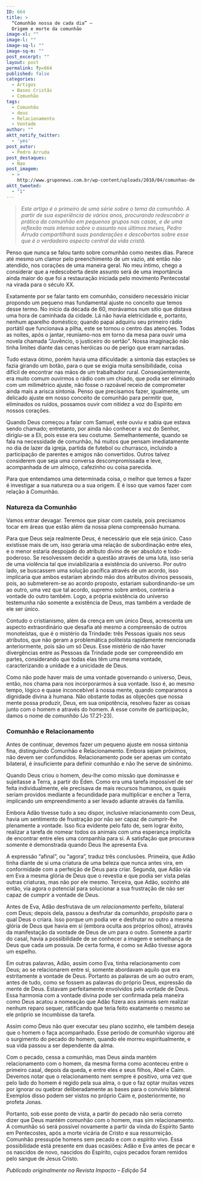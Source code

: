 ```yaml
---
ID: 664
title: >
  “Comunhão nossa de cada dia” –
  Origem e morte da comunhão
image-xl: ""
image-l: ""
image-sq-l: ""
image-sq-m: ""
post_excerpt: ""
layout: post
permalink: ?p=664
published: false
categories:
  - Artigos
  - Bases Cristãs
  - Comunhão
tags:
  - Comunhão
  - deus
  - Relacionamento
  - Vontade
author: ""
aktt_notify_twitter:
  - 'yes'
post_autor:
  - Pedro Arruda
post_destaques:
  - Nao
post_imagem:
  - >
    http://www.gruponews.com.br/wp-content/uploads/2010/04/comunhao-de-cada-dia.jpg
aktt_tweeted:
  - "1"
---
```

<blockquote><em>Este artigo é o primeiro de uma série sobre o tema da comunhão. A partir de sua experiência de vários anos, procurando redescobrir a prática da comunhão em pequenos grupos nas casas, e de uma reflexão mais intensa sobre o assunto nos últimos meses, Pedro Arruda compartilhará suas ponderações e descobertas sobre esse que é o verdadeiro aspecto central da vida cristã.</em></blockquote>
Penso que nunca se falou tanto sobre comunhão como nestes dias. Parece até mesmo um clamor pelo preenchimento de um vazio, até então não atendido, nos corações de uma maneira geral. No meu íntimo, chego a considerar que a redescoberta deste assunto será de uma importância ainda maior do que foi a restauração iniciada pelo movimento Pentecostal na virada para o século XX.

Exatamente por se falar tanto em comunhão, considero necessário iniciar propondo um pequeno mas fundamental ajuste no conceito que temos desse termo. No início da década de 60, morávamos num sítio que distava uma hora de caminhada da cidade. Lá não havia eletricidade e, portanto, nenhum aparelho doméstico; quando papai adquiriu seu primeiro rádio portátil que funcionava a pilha, este se tornou o centro das atenções. Todas as noites, após o jantar, reuníamo-nos em torno da mesa para ouvir uma novela chamada “Juvêncio, o justiceiro do sertão”. Nossa imaginação não tinha limites diante das cenas heróicas ou de perigo que eram narradas.

Tudo estava ótimo, porém havia uma dificuldade: a sintonia das estações se fazia girando um botão, para o que se exigia muita sensibilidade, coisa difícil de encontrar nas mãos de um trabalhador rural. Conseqüentemente, era muito comum ouvirmos o rádio com um chiado, que podia ser eliminado com um milimétrico ajuste, não fosse o razoável receio de comprometer ainda mais a arisca sintonia. Penso que precisamos fazer, igualmente, um delicado ajuste em nosso conceito de comunhão para permitir que, eliminados os ruídos, possamos ouvir com nitidez a voz do Espírito em nossos corações.

Quando Deus começou a falar com Samuel, este ouviu e sabia que estava sendo chamado; entretanto, por ainda não conhecer a voz do Senhor, dirigiu-se a Eli, pois esse era seu costume. Semelhantemente, quando se fala na necessidade de comunhão, há muitos que pensam imediatamente no dia de lazer da igreja, partida de futebol ou churrasco, incluindo a participação de parentes e amigos não convertidos. Outros talvez considerem que seja uma conversa descompromissada e leve, acompanhada de um almoço, cafezinho ou coisa parecida.

Para que entendamos uma determinada coisa, o melhor que temos a fazer é investigar a sua natureza ou a sua origem. E é isso que vamos fazer com relação à Comunhão.
<h3><strong></strong>Natureza da Comunhão</h3>
Vamos entrar devagar. Teremos que pisar com cautela, pois precisamos tocar em áreas que estão além da nossa plena compreensão humana.

Para que Deus seja realmente Deus, é necessário que ele seja único. Caso existisse mais de um, isso geraria uma relação de subordinação entre eles, e o menor estaria despojado do atributo divino de ser absoluto e todo-poderoso. Se resolvessem decidir a questão através de uma luta, isso seria de uma violência tal que inviabilizaria a existência do universo. Por outro lado, se buscassem uma solução pacífica através de um acordo, isso implicaria que ambos estariam abrindo mão dos atributos divinos pessoais, pois, ao submeterem-se ao acordo proposto, estariam subordinando-se um ao outro, uma vez que tal acordo, supremo sobre ambos, conteria a vontade do outro também. Logo, a própria existência do universo testemunha não somente a existência de Deus, mas também a verdade de ele ser único.

Contudo o cristianismo, além da crença em um único Deus, acrescenta um aspecto extraordinário que desafia até mesmo a compreensão de outros monoteístas, que é o mistério da Trindade: três Pessoas iguais nos seus atributos, que não geram a problemática politeísta rapidamente mencionada anteriormente, pois são um só Deus. Esse mistério de não haver divergências entre as Pessoas da Trindade pode ser compreendido em partes, considerando que todas elas têm uma mesma vontade, caracterizando a unidade e a unicidade de Deus.

Como não pode haver mais de uma vontade governando o universo, Deus, então, nos chama para nos incorporarmos à sua vontade. Isso é, ao mesmo tempo, lógico e quase inconcebível à nossa mente, quando comparamos a dignidade divina à humana. Não obstante todas as objeções que nossa mente possa produzir, Deus, em sua onipotência, resolveu fazer as coisas junto com o homem e através do homem. A esse convite de participação, damos o nome de <em>comunhão</em> (Jo 17.21-23).
<h3><strong></strong>Comunhão e Relacionamento</h3>
Antes de continuar, devemos fazer um pequeno ajuste em nossa sintonia fina, distinguindo Comunhão e Relacionamento. Embora sejam próximos, não devem ser confundidos. Relacionamento pode ser apenas um contato bilateral, é insuficiente para definir comunhão e não lhe serve de sinônimo.

Quando Deus criou o homem, deu-lhe como missão que dominasse e sujeitasse a Terra, a partir do Éden. Como era uma tarefa impossível de ser feita individualmente, ele precisava de mais recursos humanos, os quais seriam providos mediante a fecundidade para multiplicar e encher a Terra, implicando um empreendimento a ser levado adiante através da família.

Embora Adão tivesse tudo a seu dispor, inclusive relacionamento com Deus, havia um sentimento de frustração por não ser capaz de cumprir-lhe plenamente a vontade. Isso fica evidente pelo fato de, sem lograr êxito, realizar a tarefa de nomear todos os animais com uma esperança implícita de encontrar entre eles uma companhia para si. A satisfação que procurava somente é demonstrada quando Deus lhe apresenta Eva.

A expressão “afinal”, ou “agora”, traduz três conclusões. Primeira, que Adão tinha diante de si uma criatura de uma beleza que nunca antes vira, em conformidade com a perfeição de Deus para criar. Segunda, que Adão via em Eva a mesma glória de Deus que o revestia e que podia ser vista pelas outras criaturas, mas não por ele mesmo. Terceira, que Adão, sozinho até então, via agora o potencial para solucionar a sua frustração de não ser capaz de cumprir a vontade de Deus.

Antes de Eva, Adão desfrutava de um <em>relacionamento</em> perfeito, bilateral com Deus; depois dela, passou a desfrutar da <em>comunhão</em>, propósito para o qual Deus o criara. Isso porque um podia ver e desfrutar no outro a mesma glória de Deus que havia em si (embora oculta aos próprios olhos), através da manifestação da vontade de Deus de um para o outro. Somente a partir do casal, havia a possibilidade de se conhecer a imagem e semelhança de Deus que cada um possuía. De certa forma, é como se Adão tivesse agora um espelho.

Em outras palavras, Adão, assim como Eva, tinha relacionamento com Deus; ao se relacionarem entre si, somente abordavam aquilo que era estritamente a vontade de Deus. Portanto as palavras de um ao outro eram, antes de tudo, como se fossem as palavras do próprio Deus, expressão da mente de Deus. Estavam perfeitamente envolvidos pela vontade de Deus. Essa harmonia com a vontade divina pode ser confirmada pela maneira como Deus acatou a nomeação que Adão fizera aos animais sem realizar nenhum reparo sequer, ratificando que teria feito exatamente o mesmo se ele próprio se incumbisse da tarefa.

Assim como Deus não quer executar seu plano sozinho, ele também deseja que o homem o faça acompanhado. Esse período de comunhão vigorou até o surgimento do pecado do homem, quando ele morreu espiritualmente, e sua vida passou a ser dependente da alma.

Com o pecado, cessa a comunhão, mas Deus ainda mantém relacionamento com o homem, da mesma forma como aconteceu entre o primeiro casal, depois da queda, e entre eles e seus filhos, Abel e Caim. Devemos notar que o relacionamento nem sempre é positivo, uma vez que pelo lado do homem é regido pela sua alma, o que o faz optar muitas vezes por ignorar ou quebrar deliberadamente as bases para o convívio bilateral. Exemplos disso podem ser vistos no próprio Caim e, posteriormente, no profeta Jonas.

Portanto, sob esse ponto de vista, a partir do pecado não seria correto dizer que Deus mantém comunhão com o homem, mas sim relacionamento. A comunhão só será possível novamente a partir da vinda do Espírito Santo em Pentecostes, após a morte vicária de Cristo e sua ressurreição. Comunhão pressupõe homens sem pecado e com o espírito vivo. Essa possibilidade está presente em duas ocasiões: Adão e Eva antes de pecar e os nascidos de novo, nascidos do Espírito, cujos pecados foram remidos pelo sangue de Jesus Cristo.

<em>Publicado originalmente na Revista Impacto – Edição 54</em>